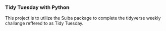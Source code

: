### Tidy Tuesday with Python

This project is to utilize the Suiba package to complete the tidyverse weekly challange reffered to as Tidy Tuesday. 


